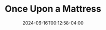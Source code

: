 ---
title: Once Upon a Mattress
date: 2024-06-16T00:12:58-04:00
featured_image:
featured_image_caption: 
featured_image_attr:
show_details:
- Music: "[[w:Mary Rogers]]"
- Lyrics: "[[w:Marshall Barer]]"
- Book: Jay Thompson, Marshall Barer, Dean Fuller
- Basis: The fairy tale *[[w:The Princess and the Pea]]* by [[w:Hans Christian Andersen]]
genres:
- Musical
- Play
Description:
---